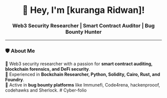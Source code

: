 <h1 align="center">👋 Hey, I'm [kuranga Ridwan]!</h1>
<h3 align="center">Web3 Security Researcher | Smart Contract Auditor | Bug Bounty Hunter</h3>

---

### 🛡️ **About Me**
🔹 Web3 security researcher with a passion for **smart contract auditing, blockchain forensics, and DeFi security**.  
🔹 Experienced in **Bockchain Researcher, Python, Solidity, Cairo, Rust, and Foundry**.  
🔹 Active in **bug bounty platforms** like Immunefi, Code4rena, hackenprooof, codehawks and Sherlock. # Cyber-folio
